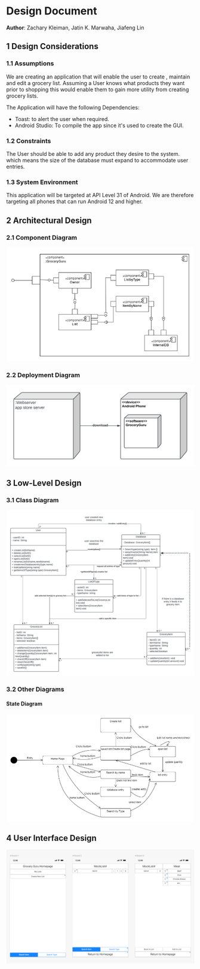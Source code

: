 # Design Document



**Author**: Zachary Kleiman, Jatin K. Marwaha, Jiafeng Lin

## 1 Design Considerations



### 1.1 Assumptions


We are creating an application that will enable the user to create , maintain and edit a grocery list. Assuming a User knows what products they want prior to shopping this would enable them to gain more utility from creating grocery lists.

The Application will have the following Dependencies:
- Toast: to alert the user when required.
- Android Studio: To compile the app since it's used to create the GUI.



### 1.2 Constraints

The User should be able to add any product they desire to the system. which means the size of the database must expand to accommodate user entries. 
### 1.3 System Environment

This application will be targeted at API Level 31 of Android. We are therefore targeting all phones that can run Android 12 and higher.


## 2 Architectural Design



### 2.1 Component Diagram

![](Diagrams/Team2%20Component%20Diagram.png)

### 2.2 Deployment Diagram

![](Diagrams/Team2%20Deployment%20Diagram.png)

## 3 Low-Level Design

### 3.1 Class Diagram

![](../Design-Team/design-team.jpeg)

### 3.2 Other Diagrams
#### State Diagram 
![](Diagrams/Team2%20State%20Diagram.png)
## 4 User Interface Design
![](Diagrams/Team2%20GUI%20Diagram.PNG)

